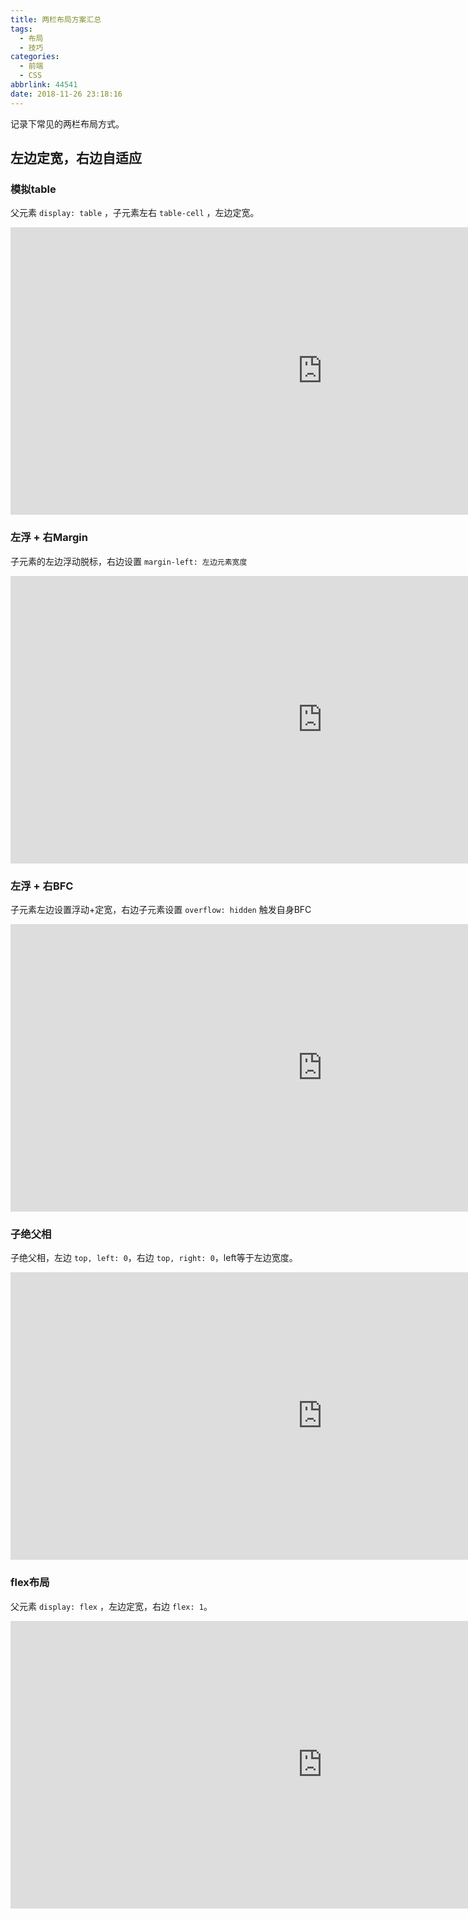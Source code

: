 ```yaml
---
title: 两栏布局方案汇总
tags:
  - 布局
  - 技巧
categories:
  - 前端
  - CSS
abbrlink: 44541
date: 2018-11-26 23:18:16
---
```


记录下常见的两栏布局方式。

## 左边定宽，右边自适应

### 模拟table

父元素 `display: table` ，子元素左右 `table-cell` ，左边定宽。

<!-- more -->

<iframe height="460" scrolling="no" title="两栏布局（左定右自适应）模拟table" src="https://codepen.io/JingW/embed/zbWYMO/?height=265&amp;theme-id=0&amp;default-tab=css,result" frameborder="no" allowtransparency="true" allowfullscreen="true" style="width: 997.594px;"></iframe>

### 左浮 + 右Margin

子元素的左边浮动脱标，右边设置 `margin-left: 左边元素宽度`

<iframe height="460" scrolling="no" title="两栏布局（左定右自适应）子元素绝对定位" src="https://codepen.io/JingW/embed/bZvGRY/?height=265&amp;theme-id=0&amp;default-tab=css,result" frameborder="no" allowtransparency="true" allowfullscreen="true" style="width: 997.594px;"></iframe>

### 左浮 + 右BFC

子元素左边设置浮动+定宽，右边子元素设置 `overflow: hidden` 触发自身BFC

<iframe height="460" scrolling="no" title="两栏布局（左定右自适应）左浮 + 右BFC" src="https://codepen.io/JingW/embed/rRdNYR/?height=265&amp;theme-id=0&amp;default-tab=css,result" frameborder="no" allowtransparency="true" allowfullscreen="true" style="width: 997.594px;"></iframe>

### 子绝父相

子绝父相，左边 `top, left: 0`，右边 `top, right: 0`，left等于左边宽度。

<iframe height="460" scrolling="no" title="两栏布局（左定右自适应）子绝父相" src="https://codepen.io/JingW/embed/gEeONo/?height=265&amp;theme-id=0&amp;default-tab=css,result" frameborder="no" allowtransparency="true" allowfullscreen="true" style="width: 997.594px;"></iframe>

### flex布局

父元素 `display: flex` ，左边定宽，右边 `flex: 1`。

<iframe height="460" scrolling="no" title="两栏布局（左定右自适应）flex" src="https://codepen.io/JingW/embed/bZvNGx/?height=265&amp;theme-id=0&amp;default-tab=css,result" frameborder="no" allowtransparency="true" allowfullscreen="true" style="width: 997.594px;"></iframe>
